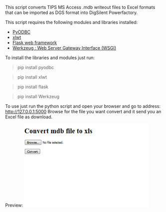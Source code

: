 This script converts TIPS MS Access .mdb writeout files to Excel formats that can be imported as DGS format into DigSilent Powerfactory.

This script requires the following modules and libraries installed:
 * [PyODBC](https://mkleehammer.github.io/pyodbc/) 
 * [xlwt](https://pypi.python.org/pypi/xlwt)
 * [Flask web framework](http://flask.pocoo.org/)
 * [Werkzeug : Web Server Gateway Interface (WSGI)](http://werkzeug.pocoo.org/)

To install the libraries and modules just run:
  > pip install pyodbc
  
  > pip install xlwt
  
  > pip install flask
  
  > pip install Werkzeug



 
To use just run the python script and open your browser and go to address: http://127.0.0.1:5000
Browse for the file you want convert and it send you an Excel file as download.

 
Preview:
![](mdb2xls.PNG?raw=true)
 
